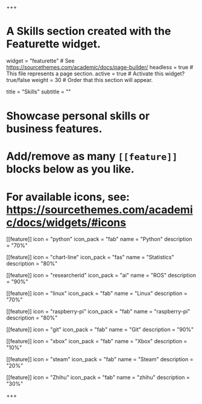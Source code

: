 +++
# A Skills section created with the Featurette widget.
widget = "featurette"  # See https://sourcethemes.com/academic/docs/page-builder/
headless = true  # This file represents a page section.
active = true  # Activate this widget? true/false
weight = 30  # Order that this section will appear.

title = "Skills"
subtitle = ""

# Showcase personal skills or business features.
# 
# Add/remove as many `[[feature]]` blocks below as you like.
# 
# For available icons, see: https://sourcethemes.com/academic/docs/widgets/#icons

[[feature]]
  icon = "python"
  icon_pack = "fab"
  name = "Python"
  description = "70%"

[[feature]]
  icon = "chart-line"
  icon_pack = "fas"
  name = "Statistics"
  description = "80%"  

[[feature]]
  icon = "researcherid"
  icon_pack = "ai"
  name = "ROS"
  description = "90%"

[[feature]]
  icon = "linux"
  icon_pack = "fab"
  name = "Linux"
  description = "70%"

[[feature]]
  icon = "raspberry-pi"
  icon_pack = "fab"
  name = "raspberry-pi"
  description = "80%"

[[feature]]
  icon = "git"
  icon_pack = "fab"
  name = "Git"
  description = "90%"

[[feature]]
  icon = "xbox"
  icon_pack = "fab"
  name = "Xbox"
  description = "10%"

[[feature]]
  icon = "steam"
  icon_pack = "fab"
  name = "Steam"
  description = "20%"

[[feature]]
  icon = "Zhihu"
  icon_pack = "fab"
  name = "zhihu"
  description = "30%"

+++
